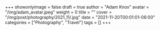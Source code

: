 +++
showonlyimage = false
draft = true
author = "Adam Knox"
avatar = "/img/adam_avatar.jpeg"
weight = 0
title = ""
cover = "/img/post/photography/2021_11/.jpg"
date = "2021-11-20T00:01:01-06:00"
categories = ["Photography", "Travel"]
tags = []
+++
<!--more-->
